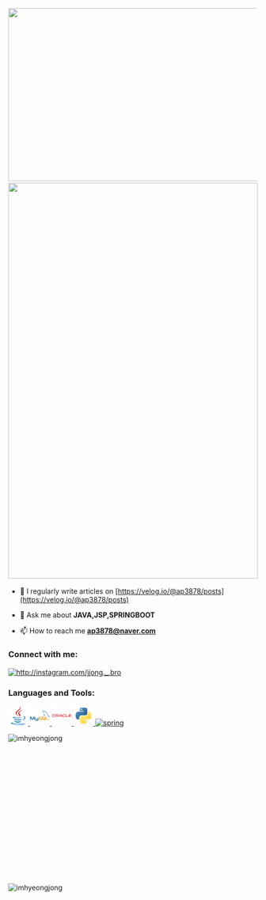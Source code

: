 <div align="center">
<img src="https://github.com/imhyeongjong/imhyeongjong/assets/85678935/ad618b6d-1e23-473a-b1d6-2f37f686c51a" height="350" width="900" />
</div>

<img width="100%" height="800" src="https://i.pinimg.com/564x/23/c3/69/23c369f433d767657cab69984de4a1af.jpg"/>

- 📝 I regularly write articles on [https://velog.io/@ap3878/posts](https://velog.io/@ap3878/posts)

- 💬 Ask me about **JAVA,JSP,SPRINGBOOT**

- 📫 How to reach me **ap3878@naver.com**

<h3 align="left">Connect with me:</h3>
<p align="left">
<a href="http://instagram.com/jjong._.bro" target="blank"><img align="center" src="https://raw.githubusercontent.com/rahuldkjain/github-profile-readme-generator/master/src/images/icons/Social/instagram.svg" alt="http://instagram.com/jjong._.bro" height="30" width="40" /></a>
</p>

<h3 align="left">Languages and Tools:</h3>
<p align="left"> <a href="https://www.java.com" target="_blank" rel="noreferrer"> <img src="https://raw.githubusercontent.com/devicons/devicon/master/icons/java/java-original.svg" alt="java" width="40" height="40"/> </a> <a href="https://www.mysql.com/" target="_blank" rel="noreferrer"> <img src="https://raw.githubusercontent.com/devicons/devicon/master/icons/mysql/mysql-original-wordmark.svg" alt="mysql" width="40" height="40"/> </a> <a href="https://www.oracle.com/" target="_blank" rel="noreferrer"> <img src="https://raw.githubusercontent.com/devicons/devicon/master/icons/oracle/oracle-original.svg" alt="oracle" width="40" height="40"/> </a> <a href="https://www.python.org" target="_blank" rel="noreferrer"> <img src="https://raw.githubusercontent.com/devicons/devicon/master/icons/python/python-original.svg" alt="python" width="40" height="40"/> </a> <a href="https://spring.io/" target="_blank" rel="noreferrer"> <img src="https://www.vectorlogo.zone/logos/springio/springio-icon.svg" alt="spring" width="40" height="40"/> </a> </p>

<p><img align="left" src="https://github-readme-stats.vercel.app/api/top-langs?username=imhyeongjong&show_icons=true&locale=en&layout=compact" alt="imhyeongjong" width="400" height="300" /></p>
<p>&nbsp;<img align="center" src="https://github-readme-stats.vercel.app/api?username=imhyeongjong&show_icons=true&locale=en" alt="imhyeongjong" width="400" height="260" /></p>

